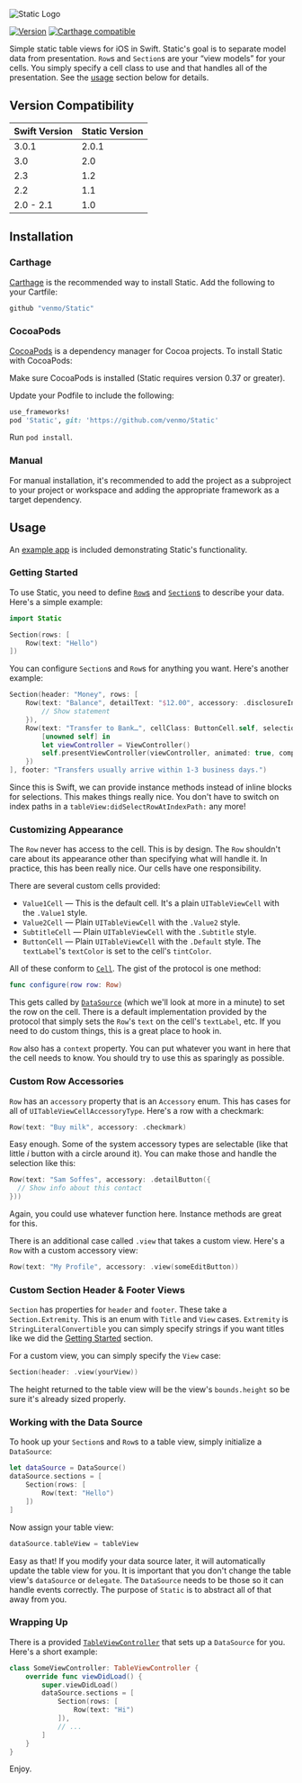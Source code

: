 ![Static Logo](docs/static.png)

[![Version](https://img.shields.io/github/release/venmo/Static.svg)](https://github.com/venmo/Static/releases) [![Carthage compatible](https://img.shields.io/badge/Carthage-compatible-4BC51D.svg?style=flat)](https://github.com/Carthage/Carthage)

Simple static table views for iOS in Swift. Static's goal is to separate model data from presentation. `Row`s and `Section`s are your “view models” for your cells. You simply specify a cell class to use and that handles all of the presentation. See the [usage](#usage) section below for details.


## Version Compatibility

| Swift Version | Static Version |
| ------------- | -------------- |
| 3.0.1         | 2.0.1          |
| 3.0           | 2.0            |
| 2.3           | 1.2            |
| 2.2           | 1.1            |
| 2.0 - 2.1     | 1.0            |


## Installation

### Carthage

[Carthage](https://github.com/carthage/carthage) is the recommended way to install Static. Add the following to your Cartfile:

``` ruby
github "venmo/Static"
```


### CocoaPods

[CocoaPods](http://cocoapods.org) is a dependency manager for Cocoa projects. To install Static with CocoaPods:

Make sure CocoaPods is installed (Static requires version 0.37 or greater).

Update your Podfile to include the following:

```ruby
use_frameworks!
pod 'Static', git: 'https://github.com/venmo/Static'
```

Run `pod install`.


### Manual

For manual installation, it's recommended to add the project as a subproject to your project or workspace and adding the appropriate framework as a target dependency.


## Usage

An [example app](Example) is included demonstrating Static's functionality.


### Getting Started

To use Static, you need to define [`Row`s](Static/Row.swift) and [`Section`s](Static/Section.swift) to describe your data. Here's a simple example:

```swift
import Static

Section(rows: [
    Row(text: "Hello")
])
```

You can configure `Section`s and `Row`s for anything you want. Here's another example:

```swift
Section(header: "Money", rows: [
    Row(text: "Balance", detailText: "$12.00", accessory: .disclosureIndicator, selection: {
        // Show statement
    }),
    Row(text: "Transfer to Bank…", cellClass: ButtonCell.self, selection: {
        [unowned self] in
        let viewController = ViewController()
        self.presentViewController(viewController, animated: true, completion: nil)
    })
], footer: "Transfers usually arrive within 1-3 business days.")
```

Since this is Swift, we can provide instance methods instead of inline blocks for selections. This makes things really nice. You don't have to switch on index paths in a `tableView:didSelectRowAtIndexPath:` any more!


### Customizing Appearance

The `Row` never has access to the cell. This is by design. The `Row` shouldn't care about its appearance other than specifying what will handle it. In practice, this has been really nice. Our cells have one responsibility.

There are several custom cells provided:

* `Value1Cell` — This is the default cell. It's a plain `UITableViewCell` with the `.Value1` style.
* `Value2Cell` — Plain `UITableViewCell` with the `.Value2` style.
* `SubtitleCell` — Plain `UITableViewCell` with the `.Subtitle` style.
* `ButtonCell` — Plain `UITableViewCell` with the `.Default` style. The `textLabel`'s `textColor` is set to the cell's `tintColor`.

All of these conform to [`Cell`](Static/Cell.swift). The gist of the protocol is one method:

```swift
func configure(row row: Row)
```

This gets called by [`DataSource`](Static/DataSource.swift) (which we'll look at more in a minute) to set the row on the cell. There is a default implementation provided by the protocol that simply sets the `Row`'s `text` on the cell's `textLabel`, etc. If you need to do custom things, this is a great place to hook in.

`Row` also has a `context` property. You can put whatever you want in here that the cell needs to know. You should try to use this as sparingly as possible.


### Custom Row Accessories

`Row` has an `accessory` property that is an `Accessory` enum. This has cases for all of `UITableViewCellAccessoryType`. Here's a row with a checkmark:

```swift
Row(text: "Buy milk", accessory: .checkmark)
```

Easy enough. Some of the system accessory types are selectable (like that little *i* button with a circle around it). You can make those and handle the selection like this:

```swift
Row(text: "Sam Soffes", accessory: .detailButton({
  // Show info about this contact
}))
```

Again, you could use whatever function here. Instance methods are great for this.

There is an additional case called `.view` that takes a custom view. Here's a `Row` with a custom accessory view:

```swift
Row(text: "My Profile", accessory: .view(someEditButton))
```


### Custom Section Header & Footer Views

`Section` has properties for `header` and `footer`. These take a `Section.Extremity`. This is an enum with `Title` and `View` cases. `Extremity` is `StringLiteralConvertible` you can simply specify strings if you want titles like we did the [Getting Started](#getting-started) section.

For a custom view, you can simply specify the `View` case:

```swift
Section(header: .view(yourView))
```

The height returned to the table view will be the view's `bounds.height` so be sure it's already sized properly.


### Working with the Data Source

To hook up your `Section`s and `Row`s to a table view, simply initialize a `DataSource`:

```swift
let dataSource = DataSource()
dataSource.sections = [
    Section(rows: [
        Row(text: "Hello")
    ])
]
```

Now assign your table view:

```swift
dataSource.tableView = tableView
```

Easy as that! If you modify your data source later, it will automatically update the table view for you. It is important that you don't change the table view's `dataSource` or `delegate`. The `DataSource` needs to be those so it can handle events correctly. The purpose of `Static` is to abstract all of that away from you.


### Wrapping Up

There is a provided [`TableViewController`](Static/TableViewController.swift) that sets up a `DataSource` for you. Here's a short example:

```swift
class SomeViewController: TableViewController {
    override func viewDidLoad() {
        super.viewDidLoad()
        dataSource.sections = [
            Section(rows: [
                Row(text: "Hi")
            ]),
            // ...
        ]
    }
}
```

Enjoy.
